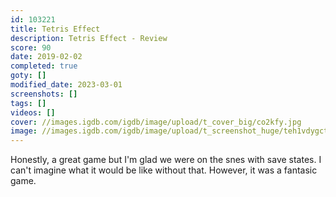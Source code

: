 ```yaml
---
id: 103221
title: Tetris Effect
description: Tetris Effect - Review
score: 90
date: 2019-02-02
completed: true
goty: []
modified_date: 2023-03-01
screenshots: []
tags: []
videos: []
cover: //images.igdb.com/igdb/image/upload/t_cover_big/co2kfy.jpg
image: //images.igdb.com/igdb/image/upload/t_screenshot_huge/teh1vdygctetwucyjklj.jpg
---
```

Honestly, a great game but I'm glad we were on the snes with save states. I can't imagine what it would be like without that. However, it was a fantasic game.